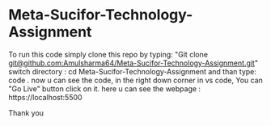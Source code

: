 # Meta-Sucifor-Technology-Assignment

To run this code simply clone this repo by typing: "Git clone [git@github.com:Amulsharma64/Meta-Sucifor-Technology-Assignment.git](https://github.com/Amulsharma64/Meta-Sucifor-Technology-Assignment.git)"
switch directory : cd Meta-Sucifor-Technology-Assignment
and than type: code .
now u can see the code, in the right down corner in vs code, You can "Go Live" button click on it.
here u can see the webpage : https://localhost:5500

Thank you
